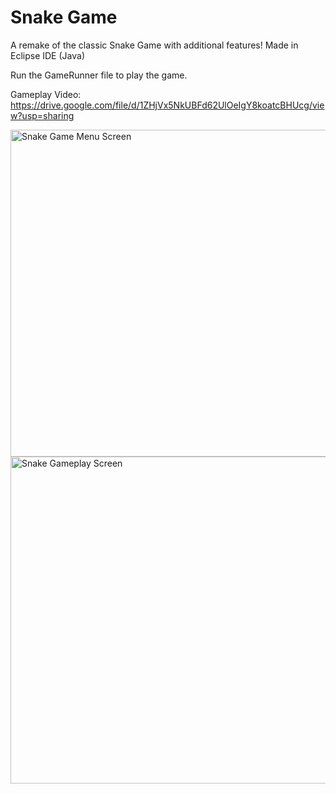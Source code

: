 # Snake Game
A remake of the classic Snake Game with additional features! Made in Eclipse IDE (Java)

Run the GameRunner file to play the game.

Gameplay Video: https://drive.google.com/file/d/1ZHjVx5NkUBFd62UlOeIgY8koatcBHUcg/view?usp=sharing

<img width="523" alt="Snake Game Menu Screen" src="https://github.com/user-attachments/assets/0f5e22b1-c25f-40d2-8e32-f04cc76483c3">

<img width="523" alt="Snake Gameplay Screen" src="https://github.com/user-attachments/assets/a5d50332-f41a-4875-86a8-cb8e0e967647">

